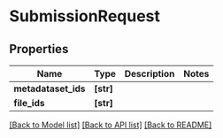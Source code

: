 # SubmissionRequest


## Properties
Name | Type | Description | Notes
------------ | ------------- | ------------- | -------------
**metadataset_ids** | **[str]** |  | 
**file_ids** | **[str]** |  | 

[[Back to Model list]](../README.md#documentation-for-models) [[Back to API list]](../README.md#documentation-for-api-endpoints) [[Back to README]](../README.md)


